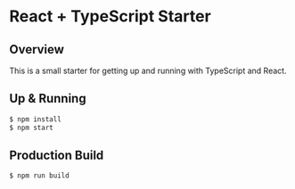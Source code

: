 # React + TypeScript Starter

## Overview

This is a small starter for getting up and running with TypeScript and React.

## Up & Running

```sh
$ npm install
$ npm start
```

## Production Build

```sh
$ npm run build
```

